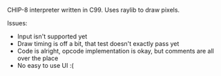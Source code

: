 CHIP-8 interpreter written in C99. Uses raylib to draw pixels.

Issues:

* Input isn't supported yet
* Draw timing is off a bit, that test doesn't exactly pass yet
* Code is alright, opcode implementation is okay, but comments are all over the place
* No easy to use UI :(